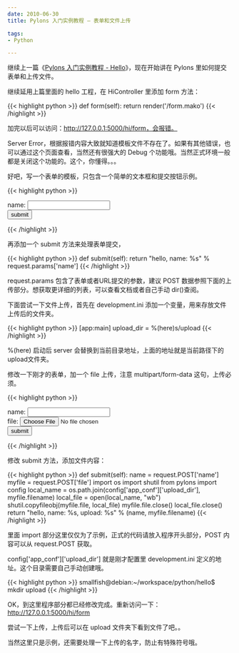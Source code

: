 ```yaml
---
date: 2010-06-30
title: Pylons 入门实例教程 – 表单和文件上传

tags:
- Python

---
```


继续上一篇《[Pylons 入门实例教程 - Hello](http://chenxiaoyu.org/2010/06/28/pylons-tutorial-hello.html)》，现在开始讲在 Pylons 里如何提交表单和上传文件。

继续延用上篇里面的 hello 工程，在 HiController 里添加 form 方法：

{{< highlight python >}}
    def form(self):
        return render('/form.mako')
{{< /highlight >}}

加完以后可以访问：http://127.0.0.1:5000/hi/form，会报错。

Server Error，根据报错内容大致就知道模板文件不存在了。如果有其他错误，也可以通过这个页面查看，当然还有很强大的 Debug 个功能哦。当然正式环境一般都是关闭这个功能的。这个，你懂得。。。

好吧，写一个表单的模板，只包含一个简单的文本框和提交按钮示例。

{{< highlight python >}}
<form action="/hi/submit" method="post">
name: <input type="text" name="name" />
<br />
<input type="submit" value="submit" />
</form>
{{< /highlight >}}

再添加一个 submit 方法来处理表单提交，

{{< highlight python >}}
    def submit(self):
        return "hello, name: %s" % request.params['name']
{{< /highlight >}}

request.params 包含了表单或者URL提交的参数，建议 POST 数据参照下面的上传部分。想获取更详细的列表，可以查看文档或者自己手动 dir()查阅。

下面尝试一下文件上传，首先在 development.ini 添加一个变量，用来存放文件上传后的文件夹。

{{< highlight python >}}
[app:main]
upload_dir = %(here)s/upload
{{< /highlight >}}

%(here) 启动后 server 会替换到当前目录地址，上面的地址就是当前路径下的upload文件夹。

修改一下刚才的表单，加一个 file 上传，注意 multipart/form-data 这句，上传必须。

{{< highlight python >}}
<form action="/hi/submit" method="post"  enctype= "multipart/form-data">
name: <input type="text" name="name" />
<br />
file: <input type="file" name="file" />
<br />
<input type="submit" value="submit" />
</form>
{{< /highlight >}}

修改 submit 方法，添加文件内容：

{{< highlight python >}}
    def submit(self):
        name   = request.POST['name']
        myfile = request.POST['file']
        import os
        import shutil
        from pylons import config
        local_name = os.path.join(config['app_conf']['upload_dir'], myfile.filename)
        local_file = open(local_name, "wb")
        shutil.copyfileobj(myfile.file, local_file)
        myfile.file.close()
        local_file.close()
        return "hello, name: %s, upload: %s" % (name, myfile.filename)
{{< /highlight >}}

里面 import 部分这里仅仅为了示例，正式的代码请放入程序开头部分，POST 内容可以从 request.POST 获取。

config['app_conf']['upload_dir'] 就是刚才配置里 development.ini 定义的地址。这个目录需要自己手动创建哦。

{{< highlight python >}}
smallfish@debian:~/workspace/python/hello$ mkdir upload
{{< /highlight >}}

OK，到这里程序部分都已经修改完成。重新访问一下：http://127.0.0.1:5000/hi/form

尝试一下上传，上传后可以在 upload 文件夹下看到文件了吧。。

当然这里只是示例，还需要处理一下上传的名字，防止有特殊符号哦。

